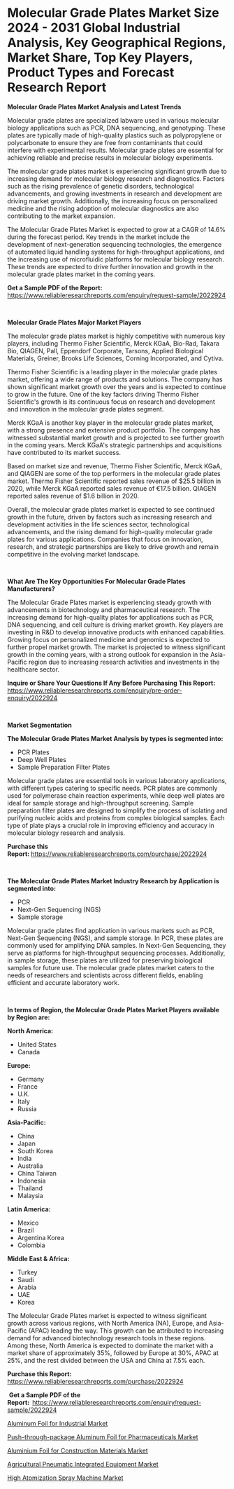 <p><h1>Molecular Grade Plates Market Size 2024 - 2031 Global Industrial Analysis, Key Geographical Regions, Market Share, Top Key Players, Product Types and Forecast Research Report</h1></p><p><strong>Molecular Grade Plates Market Analysis and Latest Trends</strong></p>
<p><p>Molecular grade plates are specialized labware used in various molecular biology applications such as PCR, DNA sequencing, and genotyping. These plates are typically made of high-quality plastics such as polypropylene or polycarbonate to ensure they are free from contaminants that could interfere with experimental results. Molecular grade plates are essential for achieving reliable and precise results in molecular biology experiments.</p><p>The molecular grade plates market is experiencing significant growth due to increasing demand for molecular biology research and diagnostics. Factors such as the rising prevalence of genetic disorders, technological advancements, and growing investments in research and development are driving market growth. Additionally, the increasing focus on personalized medicine and the rising adoption of molecular diagnostics are also contributing to the market expansion.</p><p>The Molecular Grade Plates Market is expected to grow at a CAGR of 14.6% during the forecast period. Key trends in the market include the development of next-generation sequencing technologies, the emergence of automated liquid handling systems for high-throughput applications, and the increasing use of microfluidic platforms for molecular biology research. These trends are expected to drive further innovation and growth in the molecular grade plates market in the coming years.</p></p>
<p><strong>Get a Sample PDF of the Report:&nbsp;</strong> <a href="https://www.reliableresearchreports.com/enquiry/request-sample/2022924">https://www.reliableresearchreports.com/enquiry/request-sample/2022924</a></p>
<p>&nbsp;</p>
<p><strong>Molecular Grade Plates Major Market Players</strong></p>
<p><p>The molecular grade plates market is highly competitive with numerous key players, including Thermo Fisher Scientific, Merck KGaA, Bio-Rad, Takara Bio, QIAGEN, Pall, Eppendorf Corporate, Tarsons, Applied Biological Materials, Greiner, Brooks Life Sciences, Corning Incorporated, and Cytiva.</p><p>Thermo Fisher Scientific is a leading player in the molecular grade plates market, offering a wide range of products and solutions. The company has shown significant market growth over the years and is expected to continue to grow in the future. One of the key factors driving Thermo Fisher Scientific's growth is its continuous focus on research and development and innovation in the molecular grade plates segment.</p><p>Merck KGaA is another key player in the molecular grade plates market, with a strong presence and extensive product portfolio. The company has witnessed substantial market growth and is projected to see further growth in the coming years. Merck KGaA's strategic partnerships and acquisitions have contributed to its market success.</p><p>Based on market size and revenue, Thermo Fisher Scientific, Merck KGaA, and QIAGEN are some of the top performers in the molecular grade plates market. Thermo Fisher Scientific reported sales revenue of $25.5 billion in 2020, while Merck KGaA reported sales revenue of €17.5 billion. QIAGEN reported sales revenue of $1.6 billion in 2020.</p><p>Overall, the molecular grade plates market is expected to see continued growth in the future, driven by factors such as increasing research and development activities in the life sciences sector, technological advancements, and the rising demand for high-quality molecular grade plates for various applications. Companies that focus on innovation, research, and strategic partnerships are likely to drive growth and remain competitive in the evolving market landscape.</p></p>
<p>&nbsp;</p>
<p><strong>What Are The Key Opportunities For Molecular Grade Plates Manufacturers?</strong></p>
<p><p>The Molecular Grade Plates market is experiencing steady growth with advancements in biotechnology and pharmaceutical research. The increasing demand for high-quality plates for applications such as PCR, DNA sequencing, and cell culture is driving market growth. Key players are investing in R&D to develop innovative products with enhanced capabilities. Growing focus on personalized medicine and genomics is expected to further propel market growth. The market is projected to witness significant growth in the coming years, with a strong outlook for expansion in the Asia-Pacific region due to increasing research activities and investments in the healthcare sector.</p></p>
<p><strong>Inquire or Share Your Questions If Any Before Purchasing This Report:</strong> <a href="https://www.reliableresearchreports.com/enquiry/pre-order-enquiry/2022924">https://www.reliableresearchreports.com/enquiry/pre-order-enquiry/2022924</a></p>
<p>&nbsp;</p>
<p><strong>Market Segmentation</strong></p>
<p><strong>The Molecular Grade Plates Market Analysis by types is segmented into:</strong></p>
<p><ul><li>PCR Plates</li><li>Deep Well Plates</li><li>Sample Preparation Filter Plates</li></ul></p>
<p><p>Molecular grade plates are essential tools in various laboratory applications, with different types catering to specific needs. PCR plates are commonly used for polymerase chain reaction experiments, while deep well plates are ideal for sample storage and high-throughput screening. Sample preparation filter plates are designed to simplify the process of isolating and purifying nucleic acids and proteins from complex biological samples. Each type of plate plays a crucial role in improving efficiency and accuracy in molecular biology research and analysis.</p></p>
<p><strong>Purchase this Report:&nbsp;</strong><a href="https://www.reliableresearchreports.com/purchase/2022924">https://www.reliableresearchreports.com/purchase/2022924</a></p>
<p>&nbsp;</p>
<p><strong>The Molecular Grade Plates Market Industry Research by Application is segmented into:</strong></p>
<p><ul><li>PCR</li><li>Next-Gen Sequencing (NGS)</li><li>Sample storage</li></ul></p>
<p><p>Molecular grade plates find application in various markets such as PCR, Next-Gen Sequencing (NGS), and sample storage. In PCR, these plates are commonly used for amplifying DNA samples. In Next-Gen Sequencing, they serve as platforms for high-throughput sequencing processes. Additionally, in sample storage, these plates are utilized for preserving biological samples for future use. The molecular grade plates market caters to the needs of researchers and scientists across different fields, enabling efficient and accurate laboratory work.</p></p>
<p>&nbsp;</p>
<p><strong>In terms of Region, the Molecular Grade Plates Market Players available by Region are:</strong></p>
<p>
    <p> <strong> North America: </strong>
        <ul>
            <li>United States</li>
            <li>Canada</li>
        </ul>
        </p> 
    <p> <strong> Europe: </strong>
        <ul>
            <li>Germany</li>
            <li>France</li>
            <li>U.K.</li>
            <li>Italy</li>
            <li>Russia</li>
        </ul>
        </p> 
    <p> <strong> Asia-Pacific: </strong>
        <ul>
            <li>China</li>
            <li>Japan</li>
            <li>South Korea</li>
            <li>India</li>
            <li>Australia</li>
            <li>China Taiwan</li>
            <li>Indonesia</li>
            <li>Thailand</li>
            <li>Malaysia</li>
        </ul>
        </p> 
    <p> <strong> Latin America: </strong>
        <ul>
            <li>Mexico</li>
            <li>Brazil</li>
            <li>Argentina Korea</li>
            <li>Colombia</li>
        </ul>
        </p> 
    <p> <strong> Middle East & Africa: </strong>
        <ul>
            <li>Turkey</li>
            <li>Saudi</li>
            <li>Arabia</li>
            <li>UAE</li>
            <li>Korea</li>
        </ul>
    </p>
    </p>
<p><p>The Molecular Grade Plates market is expected to witness significant growth across various regions, with North America (NA), Europe, and Asia-Pacific (APAC) leading the way. This growth can be attributed to increasing demand for advanced biotechnology research tools in these regions. Among these, North America is expected to dominate the market with a market share of approximately 35%, followed by Europe at 30%, APAC at 25%, and the rest divided between the USA and China at 7.5% each.</p></p>
<p><strong>Purchase this Report: </strong><a href="https://www.reliableresearchreports.com/purchase/2022924">https://www.reliableresearchreports.com/purchase/2022924</a></p>
<p>&nbsp;<strong>Get a Sample PDF of the Report:&nbsp;&nbsp;</strong><a href="https://www.reliableresearchreports.com/enquiry/request-sample/2022924">https://www.reliableresearchreports.com/enquiry/request-sample/2022924</a></p>
<p><strong></strong></p>
<p><p><a href="https://angry-finch-aaf.notion.site/Aluminum-Foil-for-Industrial-Market-Offers-Provide-Insightful-Data-for-the-Time-Period-from-2024-to--a413afff6dcc4dae8859c5da75e4be8a">Aluminum Foil for Industrial Market</a></p><p><a href="https://faithful-glue-af3.notion.site/Push-through-package-Aluminum-Foil-for-Pharmaceuticals-Market-Size-2024-2031-Global-Industrial-Ana-1d9d9e240b0b44c6a33892df16028f03">Push-through-package Aluminum Foil for Pharmaceuticals Market</a></p><p><a href="https://chivalrous-flock-a86.notion.site/Aluminium-Foil-for-Construction-Materials-Market-Furnish-Information-about-Market-Size-Market-Share-f358d2e7dedd4a6683df69aeeb66bf8d">Aluminium Foil for Construction Materials Market</a></p><p><a href="https://view.publitas.com/reportprime-1/agricultural-pneumatic-integrated-equipment-market-growth-market-trends-covid-19-impact-and-forecasts-for-period-from-2024-2031/">Agricultural Pneumatic Integrated Equipment Market</a></p><p><a href="https://view.publitas.com/reportprime-1/high-atomization-spray-machine-market-analysis-examines-its-scope-on-growth-opportunities-and-forecasted-trends-spanning-from-2024-to-2031/">High Atomization Spray Machine Market</a></p></p>